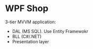 # WPF Shop
3-tier MVVM application:
- DAL (MS SQL). Use Entity Framewokr
- BLL (C#/.NET)
- Presentation layer
